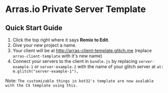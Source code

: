 # Arras.io Private Server Template

## Quick Start Guide

1. Click the top right where it says **Remix to Edit**.
2. Give your new project a name.
3. Your client will be at <http://arras-client-template.glitch.me> (replace `arras-client-template` with it's new name)
4. Connect your servers to the client in `bundle.js` by replacing `server-example-1` or `server-example-2` with the name of your glitch server at `at: m.glitch("server-example-1"),`     

Note: `The customizable things in kot32's template are now avalable with the CX template using this.`